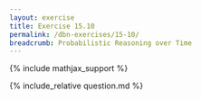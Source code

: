```yaml
---
layout: exercise
title: Exercise 15.10
permalink: /dbn-exercises/15-10/
breadcrumb: Probabilistic Reasoning over Time
---
```


{% include mathjax_support %}

<div><i class="arrow-up loader" data-chapter="dbn-exercises" data-exercise="ex_10" data-rating="0"></i></div>
{% include_relative question.md %}
